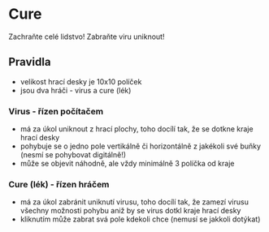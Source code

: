 # Cure
Zachraňte celé lidstvo! Zabraňte viru uniknout!

## Pravidla
- velikost hrací desky je 10x10 políček
- jsou dva hráči - virus a cure (lék)
### Virus - řízen počítačem
- má za úkol uniknout z hrací plochy, toho docílí tak, že se dotkne kraje hrací desky
- pohybuje se o jedno pole vertikálně či horizontálně z jakékoli své buňky (nesmí se pohybovat digitálně!)
- může se objevit náhodně, ale vždy minimálně 3 políčka od kraje
### Cure (lék) - řízen hráčem
- má za úkol zabránit uniknutí virusu, toho docílí tak, že zamezí virusu všechny možnosti pohybu aniž by se virus dotkl kraje hrací desky
- kliknutím může zabrat svá pole kdekoli chce (nemusí se jakkoli dotýkat)
